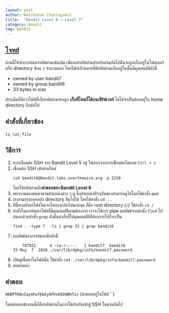 ```yaml
---
layout: post
author: Watchanan Chantapakul
title:  "Bandit Level 6 → Level 7"
category: Bandit
tag: Bandit
---
```


## [โจทย์](https://overthewire.org/wargames/bandit/bandit7.html)
ด่านนี้ให้ทำการค้นหารหัสผ่านเช่นเดิม เพียงแต่รหัสผ่านสำหรับด่านถัดไปนั้นจะถูกเก็บอยู่ในโฟลเดอร์หรือ directory ซ้อน ๆ จำนวนมาก โดยไฟล์เป้าหมายที่มีรหัสผ่านเก็บอยู่ในนั้นมีคุณสมบัติดังนี้
- owned by user bandit7
- owned by group bandit6
- 33 bytes in size

ประเด็นก็คือว่าไฟล์ที่เก็บรหัสสามารถถูก **เก็บที่ไหนก็ได้บนเซิร์ฟเวอร์** ไม่ได้จำเป็นต้องอยู่ใน home directory อีกต่อไป

## คำสั่งที่เกี่ยวข้อง
`ls`, `cat`, `file`

## วิธีการ
1. หากเชื่อมต่อ SSH จาก Bandit Level 5 อยู่ ให้ออกจากการเชื่อมต่อโดยกด `Ctrl + c`
2. เชื่อมต่อ SSH เข้าด่านใหม่
    ```
    ssh bandit6@bandit.labs.overthewire.org -p 2220
    ```
    โดยใช้รหัสผ่านคือ**คำตอบของ Bandit Level 6**
3. พยายามลองค้นหาตามตำแหน่งต่าง ๆ ดู ซึ่งตำแหน่งปัจจุบันของสามารถดูได้โดยใช้คำสั่ง `pwd`
4. เราสามารถถอยหลัง directory ขึ้นไปได้ โดยใช้คำสั่ง `cd ..`
5. ทีนี้หากยังหาไฟล์ไม่เจอให้ลองกลับไปนอกสุด ก็คือ root directory (`/`) ใช้คำสั่ง `cd /`
6. คำสั่งในการค้นหาไฟล์ที่มีคุณสมบัติตามต้องการ เราจะใช้การ pipe ผลลัพธ์จากคำสั่ง `find` ไปค้นหาด้วยคำสั่ง `grep` ดังนั้นคำสั่งที่ใส่คุณสมบัติที่ต้องการไปก็จะเป็น
    ```
    find . -type f  -ls | grep 33 | grep bandit6
    ```
7. ผลลัพธ์ของการค้นหาคือดังนี้
    ```
        787922      4 -rw-r-----   1 bandit7  bandit6                 33 May  7  2020 ./var/lib/dpkg/info/bandit7.password
    ```
8. เปิดดูเนื้อหาในไฟล์นั้น ใช้คำสั่ง `cat ./var/lib/dpkg/info/bandit7.password`
8. พบคำตอบ

## คำตอบ
`HKBPTKQnIay4Fw76bEy8PVxKEDQRKTzs` (คำตอบอยู่ในไฟล์ ``)

โดยคำตอบข้างบนนี้ก็คือรหัสผ่านในการใช้สำหรับเข้าสู่ SSH ในด่านถัดไป